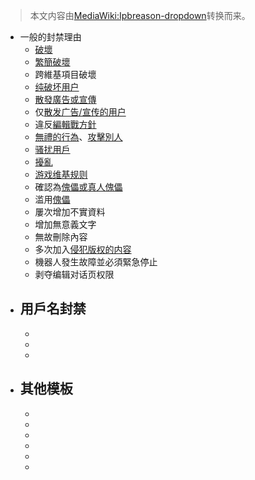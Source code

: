 > 本文内容由[MediaWiki:Ipbreason-dropdown](https://zh.wikipedia.org/wiki/MediaWiki:Ipbreason-dropdown)转换而来。


  - 一般的封禁理由
      - [破壞](https://zh.wikipedia.org/wiki/WP:VAN "wikilink")
      - [繁簡破壞](https://zh.wikipedia.org/wiki/WP:VAN#LANG "wikilink")
      - 跨維基項目破壞
      - [纯破坏用户](https://zh.wikipedia.org/wiki/WP:VOA "wikilink")
      - [散發廣告或宣傳](https://zh.wikipedia.org/wiki/WP:SOAP "wikilink")
      - 仅[散发广告/宣传的用户](https://zh.wikipedia.org/wiki/WP:SOAP "wikilink")
      - 違反[編輯戰方針](https://zh.wikipedia.org/wiki/WP:EW "wikilink")
      - [無禮的行為](https://zh.wikipedia.org/wiki/WP:CIV "wikilink")、[攻擊別人](https://zh.wikipedia.org/wiki/WP:NPA "wikilink")
      - [骚扰用戶](https://zh.wikipedia.org/wiki/WP:騷擾 "wikilink")
      - [擾亂](https://zh.wikipedia.org/wiki/WP:擾亂 "wikilink")
      - [游戏维基规则](https://zh.wikipedia.org/wiki/WP:GAME "wikilink")
      - 確認為[傀儡或](https://zh.wikipedia.org/wiki/WP:SOCK "wikilink")[真人傀儡](https://zh.wikipedia.org/wiki/WP:MEAT "wikilink")
      - 滥用[傀儡](https://zh.wikipedia.org/wiki/WP:SOCK "wikilink")
      - 屢次增加不實資料
      - 增加無意義文字
      - 無故刪除內容
      - 多次加入[侵犯版权的内容](https://zh.wikipedia.org/wiki/WP:COPYVIO "wikilink")
      - 機器人發生故障並必須緊急停止
      - 剥夺编辑对话页权限
  - 用戶名封禁
      -
      -
      -
      -
  - 其他模板
      -
      -
      -
      -
      -
      -
      -